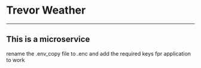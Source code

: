 # Trevor Weather
__________
## This is a microservice

rename the .env_copy file to .enc and add the required keys fpr application to work